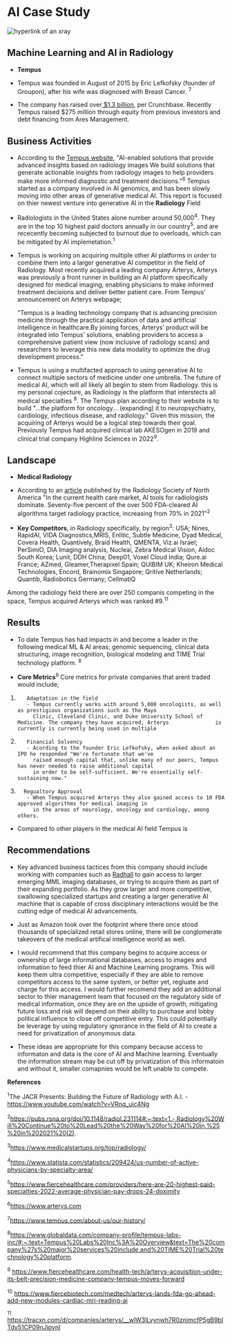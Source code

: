 # AI Case Study
![hyperlink of an xray](https://i0.wp.com/www.asktheradtech.com/wp-content/uploads/2020/04/crazy-xray-4.jpg?w=589&ssl=1)
## Machine Learning and AI in Radiology

* **Tempus**

* Tempus was founded in August of 2015 by Eric Lefkofsky (founder of Groupon), after his wife was diagnosed with Breast Cancer. <sup>7</sup>

* The company has raised over[ $1.3 billion]([url](https://news.crunchbase.com/health-wellness-biotech/biotech-drug-development-venture-funding-tempus/#:~:text=Biotech%20upstart%20Tempus%20announced%20on,debt%20financing%20from%20Ares%20Management.)), per Crunchbase. Recently Tempus raised $275 million through equity from previous investors and debt financing from Ares   Management.


## Business Activities

* According to the [Tempus website](https://www.tempus.com/radiology/), "AI-enabled solutions that provide advanced insights based on radiology images
  We build solutions that generate actionable insights from radiology images to help providers make more informed diagnostic and treatment decisions."<sup>6</sup>
  Tempus started as a company involved in AI genomics, and has been slowly moving into other areas of generative medical AI.  This report is focused on thier newest venture into generative AI in the **Radiology** Field

* Radiologists in the United States alone number around 50,000<sup>4</sup>.  They are in the top 10 highest paid doctors annually in our country<sup>5</sup>, and
  are rececently becoming subjected to burnout due to overloads, which can be mitigated by AI implemetation.<sup>1</sup>

* Tempus is working on acquiring multiple other AI platforms in order to combine them into a larger generative AI competitor in the field of Radiology. Most          recently acquired a leading company Arterys, Arterys was previously a front runner in building an AI platform specifically designed for medical imaging,
  enabling physicians to make informed treatment decisions and deliver better patient care.  From Tempus' announcement on Arterys webpage;
   
  "Tempus is a leading technology company that is advancing precision medicine through the practical application of data and
  artificial intelligence in healthcare.By joining forces, Arterys’ product will be integrated into Tempus’ solutions, enabling providers to access a comprehensive
  patient view (now inclusive of radiology scans) and researchers to leverage this new data modality to optimize the drug development process."
  
* Tempus is using a multifacted approach to using generative AI to connect multiple sectors of medicine under one umbrella.  The future of medical AI, which
  will all likely all begiin to stem from Radiology.  this is my personal cojecture, as Radiology is the platform that interstects all medical specialties <sup>8</sup>.      The Tempus plan according to their website is to build "...the platform for oncology... (expanding) it to neuropsychiatry, cardiology, infectious disease, and      radiology." Given this mission, the acquiring of Arterys would be a logical step towards their goal.  Previously Tempus had acquired clinical lab AKESOgen in 2019 and clinical trial company Highline Sciences in 2022<sup>9</sup>.  

## Landscape

* **Medical Radiology**

* According to an [article](https://pubs.rsna.org/doi/10.1148/radiol.231114#:~:text=1.-,Radiology%20Will%20Continue%20to%20Lead%20the%20Way%20for%20AI%20in,%25%20in%202021%20(2)) published by the Radiology Society of North America "In the current health care market, AI tools for radiologists dominate. Seventy-five    percent of the over 500 FDA-cleared AI algorithms target radiology practice, increasing from 70% in 2021"<sup>2</sup>

* **Key Competitors**, in Radiology specifically, by region<sup>3</sup>:
    USA; Nines, RapidAI, VIDA Diagnostics,MRIS, Enlitic, Subtle Medicine, Dyad Medical, Covera Health, Quantively,
    Braid Health, QMENTA, Viz.ai
    Israel; PerSimiO, DIA Imaging analysis, Nucleai, Zebra Medical Vision, Aidoc
    South Korea; Lunit, DDH
    China; Deep01, Voxel Cloud
    India; Qure.ai
    France; AZmed, Gleamer,Therapixel
    Spain; QUIBIM
    UK; Kheiron Medical Technologies, Encord, Brainomix
    Singapore; Qritive
    Netherlands; Quantib, Radiobotics
    Germany; CellmatiQ

Among the radiology field there are over 250 companis competing in the space, Tempus acquired Arterys which was ranked #9.<sup>11</sup>


## Results

* To date Tempus has had impacts in and become a leader in the following medical ML & AI areas; genomic sequencing, clinical data structuring, image recognition, biological modeling and TIME Trial technology platform. <sup>8</sup>  

* **Core Metrics**<sup>9</sup>
      Core metrics for private companies that arent traded would include;
1.        Adaptation in the field
          - Tempus currently works with around 5,000 oncologists, as well as prestigious organizations such as the Mayo
            Clinic, Cleveland Clinic, and Duke University School of Medicine. The company they have acquired, Arterys               is currently is currently being used in multiple
1.        Financial Solvency
          - Acording to the founder Eric Lefkofsky, when asked about an IPO he responded "We're fortunate that we've
            raised enough capital that, unlike many of our peers, Tempus has never needed to raise additional capital
            in order to be self-sufficient. We're essentially self-sustaining now."
1.       Regualtory Approval
          - When Tempus acquired Arterys they also gained access to 10 FDA approved algorithms for medical imaging in
            in the areas of neurology, oncology and cardiology, among others. 
      

* Compared to other players in the medical AI field Tempus is 

## Recommendations

* Key advanced business tactices from this company should include working with companies such as [Radhall]([url](https://www.f6s.com/company/radhall#about)) to gain access to larger emerging MML imaging databases,     or trying to acquire them as part of their expanding portfolio. As they grow larger and more competitive, swallowing specialized startups and creating a larger     generative AI machine that is capable of cross disciplinary interactions would be the cutting edge of medical AI advancements. 

* Just as Amazon took over the footprint where there once stood thousands of specialized retail stores online, there will be conglomerate takeovers of the medical
  artifical intelligence world as well.

* I would recommend that this company begins to acquire access or ownership of large informational databases, access to images and information to feed thier AI and
  Machine Learning programs.  This will keep them ultra competitive, especially if they are able to remove competitors access to the same system, or better yet,
  regluate and charge for this access. I would further recomend they add an additional sector to thier management team that focused on the regulatory side of         medical information, once they are on the upside of growth, mitigating future loss and risk will depend on their ability to purchase and lobby political            influence to close off competitive entry.  This could potentially be leverage by using regulatory ignorance in the field of AI to create a need for privatization   of anonymous data. 

* These ideas are appropriate for this company because access to informaton and data is the core of AI and Machine learning. Eventually the information stream may    be cut off by privatization of this informatoin and without it, smaller comapnies would be left unable to compete. 

**References**

<sup>1</sup>The JACR Presents: Building the Future of Radiology with A.I.
  -https://www.youtube.com/watch?v=VRnq_uic4Ng 

<sup>2</sup>https://pubs.rsna.org/doi/10.1148/radiol.231114#:~:text=1.-,Radiology%20Will%20Continue%20to%20Lead%20the%20Way%20for%20AI%20in,%25%20in%202021%20(2).

<sup>3</sup>https://www.medicalstartups.org/top/radiology/

<sup>4</sup>https://www.statista.com/statistics/209424/us-number-of-active-physicians-by-specialty-area/

<sup>5</sup>https://www.fiercehealthcare.com/providers/here-are-20-highest-paid-specialties-2022-average-physician-pay-drops-24-doximity

<sup>6</sup>https://www.arterys.com

<sup>7</sup>https://www.tempus.com/about-us/our-history/

<sup>8</sup>https://www.globaldata.com/company-profile/tempus-labs-inc/#:~:text=Tempus%20Labs%20Inc%3A%20Overview&text=The%20company%27s%20major%20services%20include,and%20TIME%20Trial%20technology%20platform.

<sup>9</sup> https://www.fiercehealthcare.com/health-tech/arterys-acquisition-under-its-belt-precision-medicine-company-tempus-moves-forward

<sup>10</sup> https://www.fiercebiotech.com/medtech/arterys-lands-fda-go-ahead-add-new-modules-cardiac-mri-reading-ai

<sup>11</sup> https://tracxn.com/d/companies/arterys/__wlW3lLvynwh7R0znimcfP5gB9bITdv51CP09nJjpvnI
